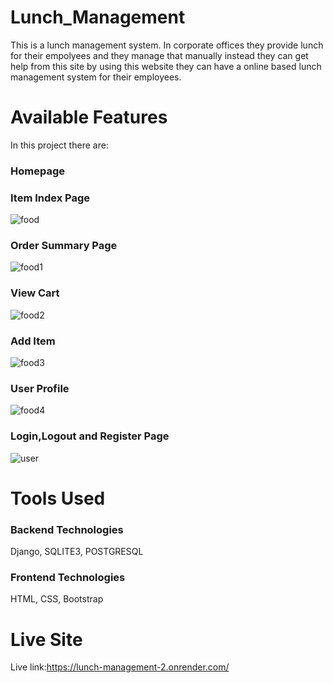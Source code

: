 # Lunch_Management
This is a lunch management system. In corporate offices they provide lunch for their empolyees and they manage that manually instead they can get help from this site by using this website they can have a online based lunch management system for their employees.

# Available Features
In this project there are:
### Homepage
### Item Index Page
![food](https://github.com/YasinRafin/Lunch_Management/assets/44867848/40b40b73-c64e-49a3-8ac8-8b70c4ef6fcc)

### Order Summary Page
![food1](https://github.com/YasinRafin/Lunch_Management/assets/44867848/1869cda7-a31e-4b90-9a6c-477f71d50a82)

### View Cart
![food2](https://github.com/YasinRafin/Lunch_Management/assets/44867848/10c965bc-8512-45d6-8613-b577d84b7a86)

### Add Item
![food3](https://github.com/YasinRafin/Lunch_Management/assets/44867848/4ca24443-c513-41c5-862c-140d859fced4)

### User Profile
![food4](https://github.com/YasinRafin/Lunch_Management/assets/44867848/f5254c4c-4d78-471f-b03d-11fae3cb6c10)

### Login,Logout and Register Page
![user](https://github.com/YasinRafin/Lunch_Management/assets/44867848/635f48ad-2685-4924-bf7c-42c0151e0228)

# Tools Used
### Backend Technologies
Django, SQLITE3, POSTGRESQL

### Frontend Technologies
HTML, CSS, Bootstrap
# Live Site
Live link:https://lunch-management-2.onrender.com/








